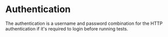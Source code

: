 # Authentication

The authentication is a username and password combination for the HTTP authentication if it's required to login before running tests.
